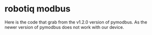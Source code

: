# robotiq modbus

Here is the code that grab from the v1.2.0 version of pymodbus.
As the newer version of pymodbus does not work with our device.
